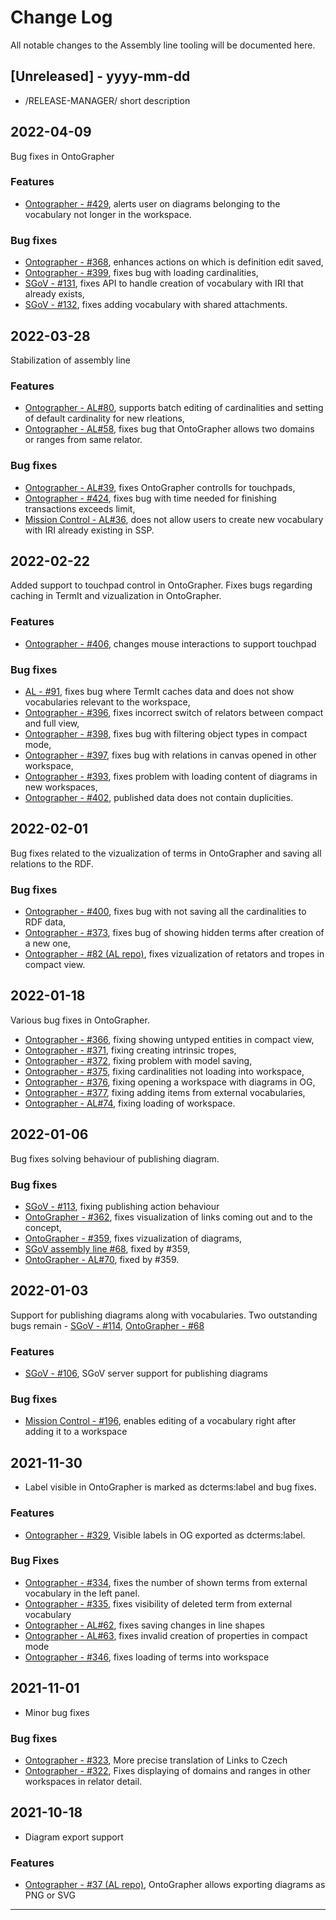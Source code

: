 
# Change Log
All notable changes to the Assembly line tooling will be documented here.

## [Unreleased] - yyyy-mm-dd
- /RELEASE-MANAGER/ short description

## 2022-04-09
Bug fixes in OntoGrapher

### Features
- [Ontographer - #429](https://github.com/opendata-mvcr/ontoGrapher/issues/429), alerts user on diagrams belonging to the vocabulary not longer in the workspace.

### Bug fixes
- [Ontographer - #368](https://github.com/opendata-mvcr/ontoGrapher/issues/368), enhances actions on which is definition edit saved,
- [Ontographer - #399](https://github.com/opendata-mvcr/ontoGrapher/issues/399), fixes bug with loading cardinalities,
- [SGoV - #131](https://github.com/opendata-mvcr/sgov/issues/131), fixes API to handle creation of vocabulary with IRI that already exists,
- [SGoV - #132](https://github.com/opendata-mvcr/sgov/issues/132), fixes adding vocabulary with shared attachments.

## 2022-03-28
Stabilization of assembly line

### Features
- [Ontographer - AL#80](https://github.com/opendata-mvcr/sgov-assembly-line/issues/80), supports batch editing of cardinalities and setting of default cardinality for new rleations,
- [Ontographer - AL#58](https://github.com/opendata-mvcr/sgov-assembly-line/issues/58), fixes bug that OntoGrapher allows two domains or ranges from same relator.
 
### Bug fixes
- [Ontographer - AL#39](https://github.com/opendata-mvcr/sgov-assembly-line/issues/39), fixes OntoGrapher controlls for touchpads,
- [Ontographer - #424](https://github.com/opendata-mvcr/ontoGrapher/issues/424), fixes bug with time needed for finishing transactions exceeds limit,
- [Mission Control - AL#36](https://github.com/opendata-mvcr/sgov-assembly-line/issues/36), does not allow users to create new vocabulary with IRI already existing in SSP.

## 2022-02-22
Added support to touchpad control in OntoGrapher. Fixes bugs regarding caching in TermIt and vizualization in OntoGrapher.

### Features
- [Ontographer - #406](https://github.com/opendata-mvcr/ontoGrapher/issues/406), changes mouse interactions to support touchpad
 
### Bug fixes
- [AL - #91](https://github.com/opendata-mvcr/sgov-assembly-line/issues/91), fixes bug where TermIt caches data and does not show vocabularies relevant to the workspace,
- [Ontographer - #396](https://github.com/opendata-mvcr/ontoGrapher/issues/396), fixes incorrect switch of relators between compact and full view,
- [Ontographer - #398](https://github.com/opendata-mvcr/ontoGrapher/issues/398), fixes bug with filtering object types in compact mode,
- [Ontographer - #397](https://github.com/opendata-mvcr/ontoGrapher/issues/397), fixes bug with relations in canvas opened in other workspace,
- [Ontographer - #393](https://github.com/opendata-mvcr/ontoGrapher/issues/393), fixes problem with loading content of diagrams in new workspaces,
- [Ontographer - #402](https://github.com/opendata-mvcr/ontoGrapher/issues/402), published data does not contain duplicities.

## 2022-02-01
Bug fixes related to the vizualization of terms in OntoGrapher and saving all relations to the RDF.

### Bug fixes
- [Ontographer - #400](https://github.com/opendata-mvcr/ontoGrapher/issues/400), fixes bug with not saving all the cardinalities to RDF data,
- [Ontographer - #373](https://github.com/opendata-mvcr/ontoGrapher/issues/373), fixes bug of showing hidden terms after creation of a new one,
- [Ontographer - #82 (AL repo)](https://github.com/opendata-mvcr/sgov-assembly-line/issues/82), fixes vizualization of retators and tropes in compact view.


## 2022-01-18
Various bug fixes in OntoGrapher.

- [Ontographer - #366](https://github.com/opendata-mvcr/ontoGrapher/issues/366), fixing showing untyped entities in compact view,
- [Ontographer - #371](https://github.com/opendata-mvcr/ontoGrapher/issues/371), fixing creating intrinsic tropes,
- [Ontographer - #372](https://github.com/opendata-mvcr/ontoGrapher/issues/372), fixing problem with model saving,
- [Ontographer - #375](https://github.com/opendata-mvcr/ontoGrapher/issues/375), fixing cardinalities not loading into workspace,
- [Ontographer - #376](https://github.com/opendata-mvcr/ontoGrapher/issues/376), fixing opening a workspace with diagrams in OG,
- [Ontographer - #377](https://github.com/opendata-mvcr/ontoGrapher/issues/377), fixing adding items from external vocabularies,
- [Ontographer - AL#74](https://github.com/opendata-mvcr/sgov-assembly-line/issues/74), fixing loading of workspace.

## 2022-01-06
Bug fixes solving behaviour of publishing diagram.

### Bug fixes
- [SGoV - #113](https://github.com/opendata-mvcr/sgov/issues/114), fixing publishing action behaviour
- [OntoGrapher - #362](https://github.com/opendata-mvcr/ontoGrapher/issues/362), fixes visualization of links coming out and to the concept,
- [OntoGrapher - #359](https://github.com/opendata-mvcr/ontoGrapher/issues/359/), fixes vizualization of diagrams,
- [SGoV assembly line #68](https://github.com/opendata-mvcr/sgov-assembly-line/issues/68), fixed by #359,
- [OntoGrapher - AL#70](https://github.com/opendata-mvcr/sgov-assembly-line/issues/70), fixed by #359.


## 2022-01-03
Support for publishing diagrams along with vocabularies. Two outstanding bugs remain - [SGoV - #114](https://github.com/opendata-mvcr/sgov/issues/114), [OntoGrapher - #68](https://github.com/opendata-mvcr/sgov-assembly-line/issues/68)

### Features
- [SGoV - #106](https://github.com/opendata-mvcr/sgov/issues/106), SGoV server support for publishing diagrams
 
### Bug fixes
- [Mission Control - #196](https://github.com/opendata-mvcr/mission-control/issues/196), enables editing of a vocabulary right after adding it to a workspace

## 2021-11-30
- Label visible in OntoGrapher is marked as dcterms:label and bug fixes.

### Features
- [Ontographer - #329](https://github.com/opendata-mvcr/ontoGrapher/issues/329), Visible labels in OG exported as dcterms:label.

### Bug Fixes
- [Ontographer - #334](https://github.com/opendata-mvcr/ontoGrapher/issues/334), fixes the number of shown terms from external vocabulary in the left panel.
- [Ontographer - #335](https://github.com/opendata-mvcr/ontoGrapher/issues/334), fixes visibility of deleted term from external vocabulary
- [Ontographer - AL#62](https://github.com/opendata-mvcr/sgov-assembly-line/issues/62), fixes saving changes in line shapes
- [Ontographer - AL#63](https://github.com/opendata-mvcr/sgov-assembly-line/issues/63), fixes invalid creation of properties in compact mode
- [Ontographer - #346](https://github.com/opendata-mvcr/ontoGrapher/issues/346), fixes loading of terms into workspace


## 2021-11-01
- Minor bug fixes 

### Bug fixes
- [Ontographer - #323](https://github.com/opendata-mvcr/ontoGrapher/issues/323), More precise translation of Links to Czech
- [Ontographer - #322](https://github.com/opendata-mvcr/ontoGrapher/issues/322), Fixes displaying of domains and ranges in other workspaces in relator detail.

## 2021-10-18
- Diagram export support

### Features
- [Ontographer - #37 (AL repo)](https://github.com/opendata-mvcr/sgov-assembly-line/issues/37), OntoGrapher allows exporting diagrams as PNG or SVG

---
